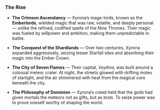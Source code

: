 ### **The Rise**

- **The Crimson Ascendancy** — Xyrona’s mage-lords, known as the **Emberlords**, wielded magic that was raw, volatile, and deeply personal — unlike the refined, codified spells of the Nine Thrones. Their magic was fueled by willpower and ambition, making them unpredictable in battle.
    
- **The Conquest of the Shardlands** — Over two centuries, Xyrona expanded aggressively, seizing lesser Starfall sites and absorbing their magic into the Ember Crown.
    
- **The City of Seven Flames** — Their capital, _Veythra_, was built around a colossal meteor crater. At night, the streets glowed with drifting motes of starlight, and the air shimmered with heat from the magical core beneath the city.
    
- **The Philosophy of Dominion** — Xyrona’s creed held that the gods had given mortals the meteors not as gifts, but as _tests_. To seize power was to prove oneself worthy of shaping the world.